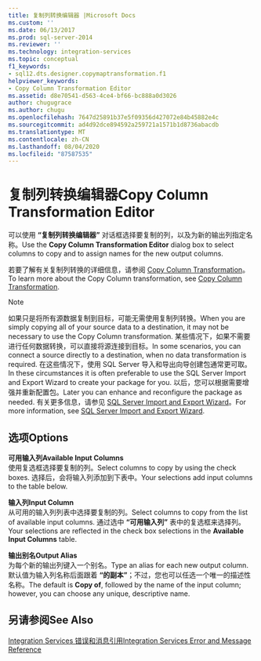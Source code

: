 ```yaml
---
title: 复制列转换编辑器 |Microsoft Docs
ms.custom: ''
ms.date: 06/13/2017
ms.prod: sql-server-2014
ms.reviewer: ''
ms.technology: integration-services
ms.topic: conceptual
f1_keywords:
- sql12.dts.designer.copymaptransformation.f1
helpviewer_keywords:
- Copy Column Transformation Editor
ms.assetid: d8e70541-d563-4ce4-bf66-bc888a0d3026
author: chugugrace
ms.author: chugu
ms.openlocfilehash: 7647d25891b37e5f09356d427072e84b45882e4c
ms.sourcegitcommit: ad4d92dce894592a259721a1571b1d8736abacdb
ms.translationtype: MT
ms.contentlocale: zh-CN
ms.lasthandoff: 08/04/2020
ms.locfileid: "87587535"
---
```

# <a name="copy-column-transformation-editor"></a><span data-ttu-id="59391-102">复制列转换编辑器</span><span class="sxs-lookup"><span data-stu-id="59391-102">Copy Column Transformation Editor</span></span>
  <span data-ttu-id="59391-103">可以使用 **“复制列转换编辑器”** 对话框选择要复制的列，以及为新的输出列指定名称。</span><span class="sxs-lookup"><span data-stu-id="59391-103">Use the **Copy Column Transformation Editor** dialog box to select columns to copy and to assign names for the new output columns.</span></span>  
  
 <span data-ttu-id="59391-104">若要了解有关复制列转换的详细信息，请参阅 [Copy Column Transformation](data-flow/transformations/copy-column-transformation.md)。</span><span class="sxs-lookup"><span data-stu-id="59391-104">To learn more about the Copy Column transformation, see [Copy Column Transformation](data-flow/transformations/copy-column-transformation.md).</span></span>  
  
> [!NOTE]  
>  <span data-ttu-id="59391-105">如果只是将所有源数据复制到目标，可能无需使用复制列转换。</span><span class="sxs-lookup"><span data-stu-id="59391-105">When you are simply copying all of your source data to a destination, it may not be necessary to use the Copy Column transformation.</span></span> <span data-ttu-id="59391-106">某些情况下，如果不需要进行任何数据转换，可以直接将源连接到目标。</span><span class="sxs-lookup"><span data-stu-id="59391-106">In some scenarios, you can connect a source directly to a destination, when no data transformation is required.</span></span> <span data-ttu-id="59391-107">在这些情况下，使用 SQL Server 导入和导出向导创建包通常更可取。</span><span class="sxs-lookup"><span data-stu-id="59391-107">In these circumstances it is often preferable to use the SQL Server Import and Export Wizard to create your package for you.</span></span> <span data-ttu-id="59391-108">以后，您可以根据需要增强并重新配置包。</span><span class="sxs-lookup"><span data-stu-id="59391-108">Later you can enhance and reconfigure the package as needed.</span></span> <span data-ttu-id="59391-109">有关更多信息，请参见 [SQL Server Import and Export Wizard](import-export-data/import-and-export-data-with-the-sql-server-import-and-export-wizard.md)。</span><span class="sxs-lookup"><span data-stu-id="59391-109">For more information, see [SQL Server Import and Export Wizard](import-export-data/import-and-export-data-with-the-sql-server-import-and-export-wizard.md).</span></span>  
  
## <a name="options"></a><span data-ttu-id="59391-110">选项</span><span class="sxs-lookup"><span data-stu-id="59391-110">Options</span></span>  
 <span data-ttu-id="59391-111">**可用输入列**</span><span class="sxs-lookup"><span data-stu-id="59391-111">**Available Input Columns**</span></span>  
 <span data-ttu-id="59391-112">使用复选框选择要复制的列。</span><span class="sxs-lookup"><span data-stu-id="59391-112">Select columns to copy by using the check boxes.</span></span> <span data-ttu-id="59391-113">选择后，会将输入列添加到下表中。</span><span class="sxs-lookup"><span data-stu-id="59391-113">Your selections add input columns to the table below.</span></span>  
  
 <span data-ttu-id="59391-114">**输入列**</span><span class="sxs-lookup"><span data-stu-id="59391-114">**Input Column**</span></span>  
 <span data-ttu-id="59391-115">从可用的输入列列表中选择要复制的列。</span><span class="sxs-lookup"><span data-stu-id="59391-115">Select columns to copy from the list of available input columns.</span></span> <span data-ttu-id="59391-116">通过选中 **“可用输入列”** 表中的复选框来选择列。</span><span class="sxs-lookup"><span data-stu-id="59391-116">Your selections are reflected in the check box selections in the **Available Input Columns** table.</span></span>  
  
 <span data-ttu-id="59391-117">**输出别名**</span><span class="sxs-lookup"><span data-stu-id="59391-117">**Output Alias**</span></span>  
 <span data-ttu-id="59391-118">为每个新的输出列键入一个别名。</span><span class="sxs-lookup"><span data-stu-id="59391-118">Type an alias for each new output column.</span></span> <span data-ttu-id="59391-119">默认值为输入列名称后面跟着 **“的副本”**；不过，您也可以任选一个唯一的描述性名称。</span><span class="sxs-lookup"><span data-stu-id="59391-119">The default is **Copy of**, followed by the name of the input column; however, you can choose any unique, descriptive name.</span></span>  
  
## <a name="see-also"></a><span data-ttu-id="59391-120">另请参阅</span><span class="sxs-lookup"><span data-stu-id="59391-120">See Also</span></span>  
 [<span data-ttu-id="59391-121">Integration Services 错误和消息引用</span><span class="sxs-lookup"><span data-stu-id="59391-121">Integration Services Error and Message Reference</span></span>](../../2014/integration-services/integration-services-error-and-message-reference.md)  
  
  
